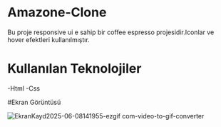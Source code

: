 # Amazone-Clone

Bu proje responsive ui e sahip bir coffee espresso projesidir.Iconlar ve hover efektleri kullanılmıştır.

# Kullanılan Teknolojiler
-Html
-Css

#Ekran Görüntüsü

![EkranKayd2025-06-08141955-ezgif com-video-to-gif-converter](https://github.com/user-attachments/assets/59b37b21-68c7-4d33-b0b6-f7233ddfdf27)
